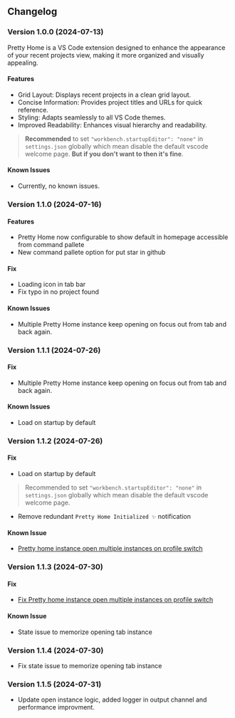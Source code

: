 ## Changelog

### Version 1.0.0 (2024-07-13)
Pretty Home is a VS Code extension designed to enhance the appearance of your recent projects view, making it more organized and visually appealing.

#### Features

- Grid Layout: Displays recent projects in a clean grid layout.
- Concise Information: Provides project titles and URLs for quick reference.
- Styling: Adapts seamlessly to all VS Code themes.
- Improved Readability: Enhances visual hierarchy and readability.

> **Recommended** to set `"workbench.startupEditor": "none"` in `settings.json` globally which mean disable the default vscode welcome page. **But if you don't want to then it's fine**.

#### Known Issues

- Currently, no known issues.


### Version 1.1.0 (2024-07-16)

#### Features
- Pretty Home now configurable to show default in homepage accessible from command pallete
- New command pallete option for put star in github

#### Fix
- Loading icon in tab bar
- Fix typo in no project found

#### Known Issues

- Multiple Pretty Home instance keep opening on focus out from tab and back again.

### Version 1.1.1 (2024-07-26)

#### Fix
- Multiple Pretty Home instance keep opening on focus out from tab and back again.

#### Known Issues

- Load on startup by default

### Version 1.1.2 (2024-07-26)

#### Fix
- Load on startup by default
> Recommended to set `"workbench.startupEditor": "none"` in `settings.json` globally which mean disable the default vscode welcome page.

- Remove redundant `Pretty Home Initialized ✨` notification


#### Known Issue 
- [Pretty home instance open multiple instances on profile switch](https://github.com/sefatanam/vscode-pretty-home/issues/3)


### Version 1.1.3 (2024-07-30)

#### Fix

- [Fix Pretty home instance open multiple instances on profile switch](https://github.com/sefatanam/vscode-pretty-home/issues/3)

#### Known Issue

- State issue to memorize opening tab instance

### Version 1.1.4 (2024-07-30)

- Fix state issue to memorize opening tab instance

### Version 1.1.5 (2024-07-31)

- Update open instance logic, added logger in output channel and performance improvment.